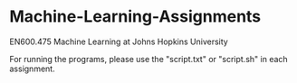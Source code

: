 # Machine-Learning-Assignments
EN600.475 Machine Learning at Johns Hopkins University 

For running the programs, please use the "script.txt" or "script.sh" in each assignment.
